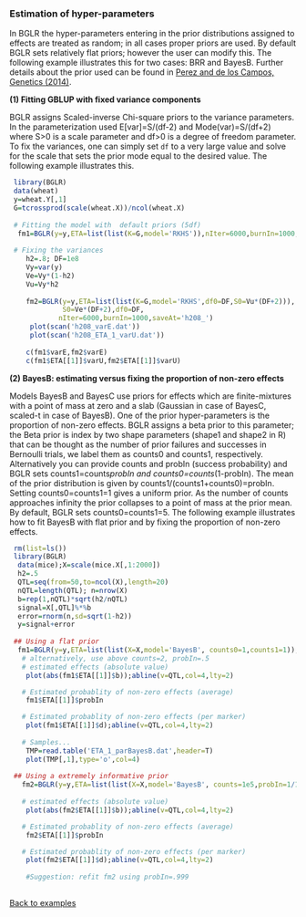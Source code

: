 

### Estimation of hyper-parameters

In BGLR the hyper-parameters entering in the prior distributions assigned to effects are treated as random; in all cases proper priors are
used. By default BGLR sets relatively flat priors; however the user can modify this. The following example illustrates this for two cases: BRR and 
BayesB. Further details about the prior used can be found in [Perez and de los Campos, Genetics (2014)](http://www.ncbi.nlm.nih.gov/pubmed/25009151).


**(1) Fitting GBLUP with fixed variance components**

BGLR assigns Scaled-inverse Chi-square priors to the variance parameters. In the parameterization used E[var]=S/(df-2) and Mode(var)=S/(df+2) where S>0 is a scale parameter and df>0 
is a degree of freedom parameter. To fix the variances, one can simply set `df` to a very large value and solve for the scale that sets
the prior mode equal to the desired value. The following example illustrates this.

```R
 library(BGLR)
 data(wheat)
 y=wheat.Y[,1]
 G=tcrossprod(scale(wheat.X))/ncol(wheat.X)
 
 # Fitting the model with  default priors (5df)
  fm1=BGLR(y=y,ETA=list(list(K=G,model='RKHS')),nIter=6000,burnIn=1000,saveAt='default_')
 
 # Fixing the variances
    h2=.8; DF=1e8
    Vy=var(y)
    Ve=Vy*(1-h2) 
    Vu=Vy*h2
    
    fm2=BGLR(y=y,ETA=list(list(K=G,model='RKHS',df0=DF,S0=Vu*(DF+2))),
             S0=Ve*(DF+2),df0=DF,
            nIter=6000,burnIn=1000,saveAt='h208_')
     plot(scan('h208_varE.dat'))
     plot(scan('h208_ETA_1_varU.dat'))
    
    c(fm1$varE,fm2$varE)
    c(fm1$ETA[[1]]$varU,fm2$ETA[[1]]$varU)
```

**(2) BayesB: estimating versus fixing the proportion of non-zero effects**

Models BayesB and BayesC use priors for effects which are finite-mixtures with a point of mass
at zero and a slab (Gaussian in case of BayesC, scaled-t in case of BayesB). One of the prior
hyper-parameters is the proportion of non-zero effects. BGLR assigns a beta prior to this parameter; the
Beta prior is index by two shape parameters (shape1 and shape2 in R) that can be thought as the number of prior
failures and successes in Bernoulli trials, we label them as counts0 and counts1, respectively. Alternatively you
can provide counts and probIn (success probability) and BGLR sets counts1=counts*probIn and counts0=counts*(1-probIn).
The mean of the prior distribution is given by counts1/(counts1+counts0)=probIn. Setting counts0=counts1=1 gives a uniform
prior.  As the number of counts approaches infinity the prior collapses to a point of mass at the prior mean. 
By default, BGLR sets counts0=counts1=5. The following example illustrates how to fit BayesB with flat prior and by fixing the
proportion of non-zero effects. 

```R
 rm(list=ls())
 library(BGLR)
  data(mice);X=scale(mice.X[,1:2000])
  h2=.5
  QTL=seq(from=50,to=ncol(X),length=20)
  nQTL=length(QTL); n=nrow(X)
  b=rep(1,nQTL)*sqrt(h2/nQTL)
  signal=X[,QTL]%*%b
  error=rnorm(n,sd=sqrt(1-h2))
  y=signal+error
 
 ## Using a flat prior
  fm1=BGLR(y=y,ETA=list(list(X=X,model='BayesB', counts0=1,counts1=1)),nIter=12000,burnIn=2000) 
   # alternatively, use above counts=2, probIn=.5
   # estimated effects (absolute value)
    plot(abs(fm1$ETA[[1]]$b));abline(v=QTL,col=4,lty=2) 

   # Estimated probablity of non-zero effects (average)
    fm1$ETA[[1]]$probIn

   # Estimated probablity of non-zero effects (per marker)    
    plot(fm1$ETA[[1]]$d);abline(v=QTL,col=4,lty=2)
   
   # Samples...
    TMP=read.table('ETA_1_parBayesB.dat',header=T)
    plot(TMP[,1],type='o',col=4)
    
 ## Using a extremely informative prior
   fm2=BGLR(y=y,ETA=list(list(X=X,model='BayesB', counts=1e5,probIn=1/1000)),nIter=12000,burnIn=2000)
  
   # estimated effects (absolute value)
    plot(abs(fm2$ETA[[1]]$b));abline(v=QTL,col=4,lty=2) 

   # Estimated probablity of non-zero effects (average)
    fm2$ETA[[1]]$probIn

   # Estimated probablity of non-zero effects (per marker)    
    plot(fm2$ETA[[1]]$d);abline(v=QTL,col=4,lty=2)
    
    #Suggestion: refit fm2 using probIn=.999
 
```


[Back to examples](https://github.com/gdlc/BGLR-R/blob/master/README.md)
